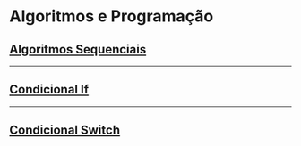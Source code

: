 # Algoritmos e Programação

## [Algoritmos Sequenciais](./Algoritmos-Sequenciais/)
___

## [Condicional If](./Condicional-If/)
___

## [Condicional Switch](./Condicional-Switch/)